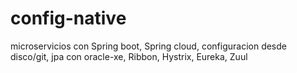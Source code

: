 # config-native
microservicios con Spring boot, Spring cloud, configuracion desde disco/git, jpa con oracle-xe, Ribbon, Hystrix, Eureka, Zuul
